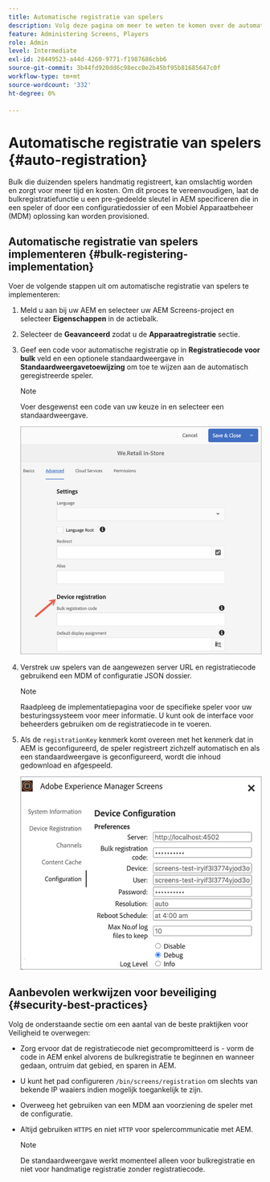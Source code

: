 ```yaml
---
title: Automatische registratie van spelers
description: Volg deze pagina om meer te weten te komen over de automatische registratie van spelers met AMS-/On-Prem-schermen.
feature: Administering Screens, Players
role: Admin
level: Intermediate
exl-id: 28449523-a44d-4260-9771-f1987686cbb6
source-git-commit: 3b44fd920dd6c98ecc0e2b45bf95b81685647c0f
workflow-type: tm+mt
source-wordcount: '332'
ht-degree: 0%

---
```


# Automatische registratie van spelers {#auto-registration}

Bulk die duizenden spelers handmatig registreert, kan omslachtig worden en zorgt voor meer tijd en kosten. Om dit proces te vereenvoudigen, laat de bulkregistratiefunctie u een pre-gedeelde sleutel in AEM specificeren die in een speler of door een configuratiedossier of een Mobiel Apparaatbeheer (MDM) oplossing kan worden provisioned.

## Automatische registratie van spelers implementeren {#bulk-registering-implementation}

Voer de volgende stappen uit om automatische registratie van spelers te implementeren:

1. Meld u aan bij uw AEM en selecteer uw AEM Screens-project en selecteer **Eigenschappen** in de actiebalk.
1. Selecteer de **Geavanceerd** zodat u de **Apparaatregistratie** sectie.

1. Geef een code voor automatische registratie op in **Registratiecode voor bulk** veld en een optionele standaardweergave in **Standaardweergavetoewijzing** om toe te wijzen aan de automatisch geregistreerde speler.

   >[!NOTE]
   >Voer desgewenst een code van uw keuze in en selecteer een standaardweergave.

   ![afbeelding](/help/user-guide/assets/auto-registration/auto-register1.png)
1. Verstrek uw spelers van de aangewezen server URL en registratiecode gebruikend een MDM of configuratie JSON dossier.

   >[!NOTE]
   >Raadpleeg de implementatiepagina voor de specifieke speler voor uw besturingssysteem voor meer informatie. U kunt ook de interface voor beheerders gebruiken om de registratiecode in te voeren.

1. Als de `registrationKey` kenmerk komt overeen met het kenmerk dat in AEM is geconfigureerd, de speler registreert zichzelf automatisch en als een standaardweergave is geconfigureerd, wordt die inhoud gedownload en afgespeeld.

   ![afbeelding](/help/user-guide/assets/auto-registration/auto-register2.png)

## Aanbevolen werkwijzen voor beveiliging {#security-best-practices}

Volg de onderstaande sectie om een aantal van de beste praktijken voor Veiligheid te overwegen:

* Zorg ervoor dat de registratiecode niet gecompromitteerd is - vorm de code in AEM enkel alvorens de bulkregistratie te beginnen en wanneer gedaan, ontruim dat gebied, en sparen in AEM.

* U kunt het pad configureren `/bin/screens/registration` om slechts van bekende IP waaiers indien mogelijk toegankelijk te zijn.

* Overweeg het gebruiken van een MDM aan voorziening de speler met de configuratie.

* Altijd gebruiken `HTTPS` en niet `HTTP` voor spelercommunicatie met AEM.

  >[!NOTE]
  >De standaardweergave werkt momenteel alleen voor bulkregistratie en niet voor handmatige registratie zonder registratiecode.
